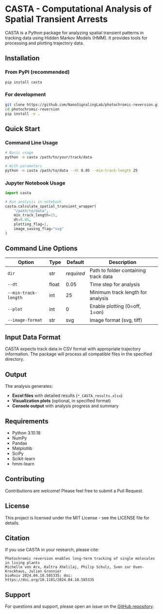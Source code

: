 # CASTA - Computational Analysis of Spatial Transient Arrests

CASTA is a Python package for analyzing spatial transient patterns in tracking data using Hidden Markov Models (HMM). It provides tools for processing and plotting trajectory data.

## Installation

### From PyPI (recommended)

```bash
pip install casta
```

### For development

```bash
git clone https://github.com/NanoSignalingLab/photochromic-reversion.git
cd photochromic-reversion
pip install -e .
```

## Quick Start

### Command Line Usage

```bash
# Basic usage
python -m casta /path/to/your/track/data

# With parameters
python -m casta /path/to/data --dt 0.05 --min-track-length 25
```

### Jupyter Notebook Usage

```python
import casta

# Run analysis in notebook
casta.calculate_spatial_transient_wrapper(
    "/path/to/data",
    min_track_length=25,
    dt=0.05,
    plotting_flag=1,
    image_saving_flag="svg"
)
```

## Command Line Options

| Option | Type | Default | Description |
|--------|------|---------|-------------|
| `dir` | str | *required* | Path to folder containing track data |
| `--dt` | float | 0.05 | Time step for analysis |
| `--min-track-length` | int | 25 | Minimum track length for analysis |
| `--plot` | int | 0 | Enable plotting (0=off, 1=on) |
| `--image-format` | str | svg | Image format (svg, tiff) |

## Input Data Format

CASTA expects track data in CSV format with appropriate trajectory information. The package will process all compatible files in the specified directory.

## Output

The analysis generates:
- **Excel files** with detailed results (`*_CASTA_results.xlsx`)
- **Visualization plots** (optional, in specified format)
- **Console output** with analysis progress and summary

## Requirements

- Python 3.10.18
- NumPy
- Pandas
- Matplotlib
- SciPy
- Scikit-learn
- hmm-learn

## Contributing

Contributions are welcome! Please feel free to submit a Pull Request.

## License

This project is licensed under the MIT License - see the LICENSE file for details.

## Citation

If you use CASTA in your research, please cite:

```
Photochromic reversion enables long-term tracking of single molecules in living plants
Michelle von Arx, Kaltra Xhelilaj, Philip Schulz, Sven zur Oven-Krockhaus, Julien Gronnier
bioRxiv 2024.04.10.585335; doi: https://doi.org/10.1101/2024.04.10.585335
```

## Support

For questions and support, please open an issue on the [GitHub repository](https://github.com/NanoSignalingLab/photochromic-reversion).
